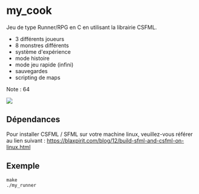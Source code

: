 # my_cook
Jeu de type Runner/RPG en C en utilisant la librairie CSFML. <br/>

- 3 différents joueurs
- 8 monstres différents
- système d'expérience
- mode histoire
- mode jeu rapide (infini)
- sauvegardes
- scripting de maps

Note : 64

![](preview.gif)

## Dépendances

Pour installer CSFML / SFML sur votre machine linux, veuillez-vous référer au lien suivant : https://blaxpirit.com/blog/12/build-sfml-and-csfml-on-linux.html

## Exemple

```
make
./my_runner
```
